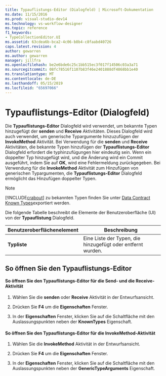 ```yaml
---
title: Typauflistungs-Editor (Dialogfeld) | Microsoft-Dokumentation
ms.date: 11/15/2016
ms.prod: visual-studio-dev14
ms.technology: vs-workflow-designer
ms.topic: reference
f1_keywords:
- TypeCollectionEditor.UI
ms.assetid: 63cdea6b-bca2-4c06-b8b4-c8faabd40726
caps.latest.revision: 4
author: gewarren
ms.author: gewarren
manager: jillfra
ms.openlocfilehash: be2e6bde6c25c1bb515ec3f017f14506c03a3a71
ms.sourcegitcommit: 08fc78516f1107b83f46e2401888df4868bb1e40
ms.translationtype: MT
ms.contentlocale: de-DE
ms.lasthandoff: 05/15/2019
ms.locfileid: "65697066"
---
```

# <a name="type-collection-editor-dialog-box"></a>Typauflistungs-Editor (Dialogfeld)
Die **Typauflistungs-Editor** Dialogfeld wird verwendet, um bekannte Typen hinzugefügt der **senden** und **Receive** Aktivitäten. Dieses Dialogfeld wird auch verwendet, um generische Typargumente hinzuzufügen der **InvokeMethod** Aktivität. Bei Verwendung für die **senden** und **Receive** Aktivitäten, die bekannte Typen hinzufügen der **Typauflistungs-Editor** Dialogfeld erfordert die typhinzufügungen hier eindeutig sein. Wenn ein doppelter Typ hinzugefügt wird, und die Änderung wird ein Commit ausgeführt, indem Sie auf **OK**, wird eine Fehlermeldung zurückgegeben. Bei Verwendung für die **InvokeMethod** Aktivität zum Hinzufügen von generischen Typargumenten, die **Typauflistungs-Editor** Dialogfeld ermöglicht das Hinzufügen doppelter Typen.  
  
> [!NOTE]
> [!INCLUDE[crabout](../includes/crabout-md.md)] zu bekannten Typen finden Sie unter [Data Contract Known Types](https://msdn.microsoft.com/library/1a0baea1-27b7-470d-9136-5bbad86c4337)exportiert werden.  
  
 Die folgende Tabelle beschreibt die Elemente der Benutzeroberfläche (UI) von der **Typauflistung** Dialogfeld.  
  
|Benutzeroberflächenelement|Beschreibung|  
|----------------|-----------------|  
|**Typliste**|Eine Liste der Typen, die hinzugefügt oder entfernt wurden.|  
  
## <a name="to-bring-up-the-type-collection-editor"></a>So öffnen Sie den Typauflistungs-Editor  
  
#### <a name="to-bring-up-the-type-collection-editor-for-the-send-and-receive-activities"></a>So öffnen Sie den Typauflistungs-Editor für die Send- und die Receive-Aktivität  
  
1. Wählen Sie die **senden** oder **Receive** Aktivität in der Entwurfsansicht.  
  
2. Drücken Sie **F4** um die **Eigenschaften** Fenster.  
  
3. In der **Eigenschaften** Fenster, klicken Sie auf die Schaltfläche mit den Auslassungspunkten neben der **KnownTypes** Eigenschaft.  
  
#### <a name="to-bring-up-the-type-collection-editor-for-the-invokemethod-activity"></a>So öffnen Sie den Typauflistungs-Editor für die InvokeMethod-Aktivität  
  
1. Wählen Sie die **InvokeMethod** Aktivität in der Entwurfsansicht.  
  
2. Drücken Sie **F4** um die **Eigenschaften** Fenster.  
  
3. In der **Eigenschaften** Fenster, klicken Sie auf die Schaltfläche mit den Auslassungspunkten neben der **GenericTypeArguments** Eigenschaft.